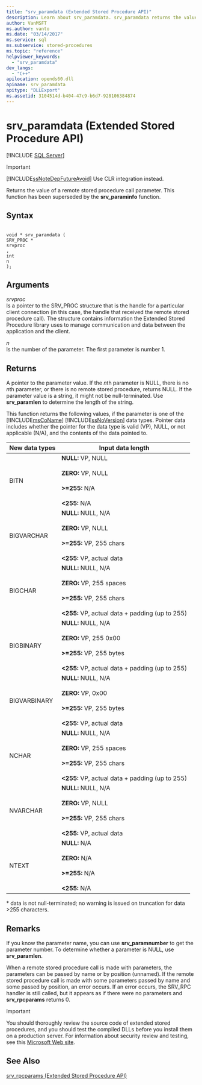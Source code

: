 ```yaml
---
title: "srv_paramdata (Extended Stored Procedure API)"
description: Learn about srv_paramdata. srv_paramdata returns the value of a remote stored procedure call parameter.
author: VanMSFT
ms.author: vanto
ms.date: "03/14/2017"
ms.service: sql
ms.subservice: stored-procedures
ms.topic: "reference"
helpviewer_keywords:
  - "srv_paramdata"
dev_langs:
  - "C++"
apilocation: opends60.dll
apiname: srv_paramdata
apitype: "DLLExport"
ms.assetid: 3104514d-b404-47c9-b6d7-928106384874
---
```

# srv_paramdata (Extended Stored Procedure API)
 [!INCLUDE [SQL Server](../../includes/applies-to-version/sqlserver.md)]
    
> [!IMPORTANT]  
>  [!INCLUDE[ssNoteDepFutureAvoid](../../includes/ssnotedepfutureavoid-md.md)] Use CLR integration instead.  
  
 Returns the value of a remote stored procedure call parameter. This function has been superseded by the **srv_paraminfo** function.  
  
## Syntax  
  
```  
  
void * srv_paramdata (  
SRV_PROC *  
srvproc  
,  
int  
n   
);  
```  
  
## Arguments  
 *srvproc*  
 Is a pointer to the SRV_PROC structure that is the handle for a particular client connection (in this case, the handle that received the remote stored procedure call). The structure contains information the Extended Stored Procedure library uses to manage communication and data between the application and the client.  
  
 *n*  
 Is the number of the parameter. The first parameter is number 1.  
  
## Returns  
 A pointer to the parameter value. If the *n*th parameter is NULL, there is no *n*th parameter, or there is no remote stored procedure, returns NULL. If the parameter value is a string, it might not be null-terminated. Use **srv_paramlen** to determine the length of the string.  
  
 This function returns the following values, if the parameter is one of the [!INCLUDE[msCoName](../../includes/msconame-md.md)] [!INCLUDE[ssNoVersion](../../includes/ssnoversion-md.md)] data types. Pointer data includes whether the pointer for the data type is valid (VP), NULL, or not applicable (N/A), and the contents of the data pointed to.  
  
|New data types|Input data length|  
|--------------------|-----------------------|  
|BITN|**NULL:** VP, NULL<br /><br /> **ZERO:** VP, NULL<br /><br /> **>=255:** N/A<br /><br /> **<255:** N/A|  
|BIGVARCHAR|**NULL:** NULL, N/A<br /><br /> **ZERO:** VP, NULL<br /><br /> **>=255:** VP, 255 chars<br /><br /> **<255:** VP, actual data|  
|BIGCHAR|**NULL:** NULL, N/A<br /><br /> **ZERO:** VP, 255 spaces<br /><br /> **>=255:** VP, 255 chars<br /><br /> **<255:** VP, actual data + padding (up to 255)|  
|BIGBINARY|**NULL:** NULL, N/A<br /><br /> **ZERO:** VP, 255 0x00<br /><br /> **>=255:** VP, 255 bytes<br /><br /> **<255:** VP, actual data + padding (up to 255)|  
|BIGVARBINARY|**NULL:** NULL, N/A<br /><br /> **ZERO:** VP, 0x00<br /><br /> **>=255:** VP, 255 bytes<br /><br /> **<255:** VP, actual data|  
|NCHAR|**NULL:** NULL, N/A<br /><br /> **ZERO:** VP, 255 spaces<br /><br /> **>=255:** VP, 255 chars<br /><br /> **<255:** VP, actual data + padding (up to 255)|  
|NVARCHAR|**NULL:** NULL, N/A<br /><br /> **ZERO:** VP, NULL<br /><br /> **>=255:** VP, 255 chars<br /><br /> **<255:** VP, actual data|  
|NTEXT|**NULL:** N/A<br /><br /> **ZERO:** N/A<br /><br /> **>=255:** N/A<br /><br /> **\<255:** N/A|  
  
 \*   data is not null-terminated; no warning is issued on truncation for data >255 characters.  
  
## Remarks  
 If you know the parameter name, you can use **srv_paramnumber** to get the parameter number. To determine whether a parameter is NULL, use **srv_paramlen**.  
  
 When a remote stored procedure call is made with parameters, the parameters can be passed by name or by position (unnamed). If the remote stored procedure call is made with some parameters passed by name and some passed by position, an error occurs. If an error occurs, the SRV_RPC handler is still called, but it appears as if there were no parameters and **srv_rpcparams** returns 0.  
  
> [!IMPORTANT]  
>  You should thoroughly review the source code of extended stored procedures, and you should test the compiled DLLs before you install them on a production server. For information about security review and testing, see this [Microsoft Web site](https://go.microsoft.com/fwlink/?LinkID=54761&amp;clcid=0x409https://msdn.microsoft.com/security/).  
  
## See Also  
 [srv_rpcparams &#40;Extended Stored Procedure API&#41;](../../relational-databases/extended-stored-procedures-reference/srv-rpcparams-extended-stored-procedure-api.md)  
  
  
